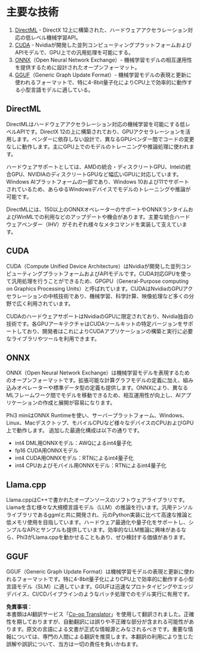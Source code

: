<!--
CO_OP_TRANSLATOR_METADATA:
{
  "original_hash": "9841486ba4cf2590fabe609b925b00eb",
  "translation_date": "2025-07-16T18:42:03+00:00",
  "source_file": "md/01.Introduction/01/01.Understandingtech.md",
  "language_code": "ja"
}
-->
# 主要な技術

1. [DirectML](https://learn.microsoft.com/windows/ai/directml/dml?WT.mc_id=aiml-138114-kinfeylo) - DirectX 12上に構築された、ハードウェアアクセラレーション対応の低レベル機械学習API。
2. [CUDA](https://blogs.nvidia.com/blog/what-is-cuda-2/) - Nvidiaが開発した並列コンピューティングプラットフォームおよびAPIモデルで、GPU上での汎用処理を可能にする。
3. [ONNX](https://onnx.ai/)（Open Neural Network Exchange）- 機械学習モデルの相互運用性を提供するために設計されたオープンフォーマット。
4. [GGUF](https://github.com/ggerganov/ggml/blob/master/docs/gguf.md)（Generic Graph Update Format）- 機械学習モデルの表現と更新に使われるフォーマットで、特に4-8bit量子化によりCPU上で効率的に動作する小型言語モデルに適している。

## DirectML

DirectMLはハードウェアアクセラレーション対応の機械学習を可能にする低レベルAPIです。DirectX 12の上に構築されており、GPUアクセラレーションを活用します。ベンダーに依存しない設計で、異なるGPUベンダー間でコードの変更なしに動作します。主にGPU上でのモデルのトレーニングや推論処理に使われます。

ハードウェアサポートとしては、AMDの統合・ディスクリートGPU、Intelの統合GPU、NVIDIAのディスクリートGPUなど幅広いGPUに対応しています。Windows AIプラットフォームの一部であり、Windows 10および11でサポートされているため、あらゆるWindowsデバイスでモデルのトレーニングや推論が可能です。

DirectMLには、150以上のONNXオペレーターのサポートやONNXランタイムおよびWinMLでの利用などのアップデートや機会があります。主要な統合ハードウェアベンダー（IHV）がそれぞれ様々なメタコマンドを実装して支えています。

## CUDA

CUDA（Compute Unified Device Architecture）はNvidiaが開発した並列コンピューティングプラットフォームおよびAPIモデルです。CUDA対応GPUを使って汎用処理を行うことができるため、GPGPU（General-Purpose computing on Graphics Processing Units）と呼ばれています。CUDAはNvidiaのGPUアクセラレーションの中核技術であり、機械学習、科学計算、映像処理など多くの分野で広く利用されています。

CUDAのハードウェアサポートはNvidiaのGPUに限定されており、Nvidia独自の技術です。各GPUアーキテクチャはCUDAツールキットの特定バージョンをサポートしており、開発者はこれによりCUDAアプリケーションの構築と実行に必要なライブラリやツールを利用できます。

## ONNX

ONNX（Open Neural Network Exchange）は機械学習モデルを表現するためのオープンフォーマットです。拡張可能な計算グラフモデルの定義に加え、組み込みオペレーターや標準データ型の定義も提供します。ONNXにより、異なるMLフレームワーク間でモデルを移動できるため、相互運用性が向上し、AIアプリケーションの作成と展開が容易になります。

Phi3 miniはONNX Runtimeを使い、サーバープラットフォーム、Windows、Linux、Macデスクトップ、モバイルCPUなど様々なデバイスのCPUおよびGPU上で動作します。
追加した最適化構成は以下の通りです。

- int4 DML用ONNXモデル：AWQによるint4量子化
- fp16 CUDA用ONNXモデル
- int4 CUDA用ONNXモデル：RTNによるint4量子化
- int4 CPUおよびモバイル用ONNXモデル：RTNによるint4量子化

## Llama.cpp

Llama.cppはC++で書かれたオープンソースのソフトウェアライブラリです。Llamaを含む様々な大規模言語モデル（LLM）の推論を行います。汎用テンソルライブラリであるggmlと共に開発され、元のPython実装に比べて高速な推論と低メモリ使用を目指しています。ハードウェア最適化や量子化をサポートし、シンプルなAPIとサンプルも提供しています。効率的なLLM推論に興味があるなら、Phi3がLlama.cppを動かせることもあり、ぜひ検討する価値があります。

## GGUF

GGUF（Generic Graph Update Format）は機械学習モデルの表現と更新に使われるフォーマットです。特に4-8bit量子化によりCPU上で効率的に動作する小型言語モデル（SLM）に適しています。GGUFは迅速なプロトタイピングやエッジデバイス、CI/CDパイプラインのようなバッチ処理でのモデル実行に有用です。

**免責事項**：  
本書類はAI翻訳サービス「[Co-op Translator](https://github.com/Azure/co-op-translator)」を使用して翻訳されました。正確性を期しておりますが、自動翻訳には誤りや不正確な部分が含まれる可能性があります。原文の言語による文書が正式な情報源とみなされるべきです。重要な情報については、専門の人間による翻訳を推奨します。本翻訳の利用により生じた誤解や誤訳について、当方は一切の責任を負いかねます。